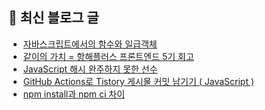 ## 📢 최신 블로그 글

<!-- POSTS-START -->
- [자바스크립트에서의 함수와 일급객체](https://devchaeyoung.tistory.com/entry/%ED%95%A8%EC%88%98%EC%99%80-%EC%9D%BC%EA%B8%89%EA%B0%9D%EC%B2%B4-%EC%9D%B4%ED%95%B4%ED%95%98%EA%B8%B0)
- [같이의 가치 = 항해플러스 프론트엔드 5기 회고](https://devchaeyoung.tistory.com/entry/%EA%B0%99%EC%9D%B4%EC%9D%98-%EA%B0%80%EC%B9%98-%ED%95%AD%ED%95%B4%ED%94%8C%EB%9F%AC%EC%8A%A4-%ED%94%84%EB%A1%A0%ED%8A%B8%EC%97%94%EB%93%9C-5%EA%B8%B0-%ED%9A%8C%EA%B3%A0)
- [JavaScript 해시 완주하지 못한 선수](https://devchaeyoung.tistory.com/entry/JavaScript-%ED%95%B4%EC%8B%9C-%EC%99%84%EC%A3%BC%ED%95%98%EC%A7%80-%EB%AA%BB%ED%95%9C-%EC%84%A0%EC%88%98)
- [GitHub Actions로 Tistory 게시물 커밋 남기기 ( JavaScript )](https://devchaeyoung.tistory.com/entry/GitHub-Actions%EB%A1%9C-Tistory-%EA%B2%8C%EC%8B%9C%EB%AC%BC-%EC%BB%A4%EB%B0%8B-%EB%82%A8%EA%B8%B0%EA%B8%B0-JavaScript)
- [npm install과 npm ci 차이](https://devchaeyoung.tistory.com/entry/npm-install%EA%B3%BC-npm-ci-%EC%B0%A8%EC%9D%B4)
<!-- POSTS-END -->
